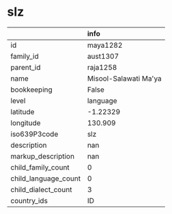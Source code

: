 # slz
|                      | info                  |
|:---------------------|:----------------------|
| id                   | maya1282              |
| family_id            | aust1307              |
| parent_id            | raja1258              |
| name                 | Misool-Salawati Ma'ya |
| bookkeeping          | False                 |
| level                | language              |
| latitude             | -1.22329              |
| longitude            | 130.909               |
| iso639P3code         | slz                   |
| description          | nan                   |
| markup_description   | nan                   |
| child_family_count   | 0                     |
| child_language_count | 0                     |
| child_dialect_count  | 3                     |
| country_ids          | ID                    |